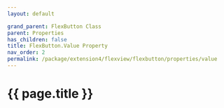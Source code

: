 ```yaml
---
layout: default

grand_parent: FlexButton Class
parent: Properties
has_children: false
title: FlexButton.Value Property
nav_order: 2
permalink: /package/extension4/flexview/flexbutton/properties/value
---
```

# {{ page.title }}